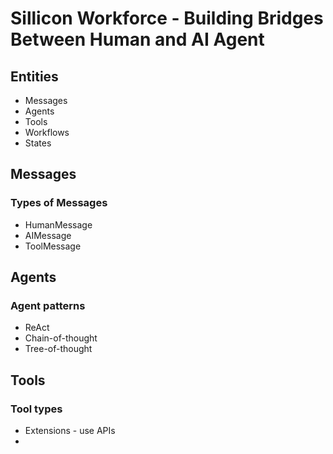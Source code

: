 # Sillicon Workforce - Building Bridges Between Human and AI Agent

## Entities
- Messages
- Agents
- Tools
- Workflows
- States

## Messages
### Types of Messages
- HumanMessage
- AIMessage
- ToolMessage

## Agents
### Agent patterns
- ReAct
- Chain-of-thought
- Tree-of-thought

## Tools
### Tool types
- Extensions - use APIs
- 
